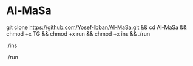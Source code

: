 # Al-MaSa

git clone https://github.com/Yosef-lbban/Al-MaSa.git && cd Al-MaSa && chmod +x TG && chmod +x run && chmod +x ins && ./run


./ins


./run
